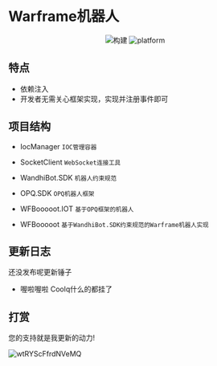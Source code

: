 # Warframe机器人

<p align="center"> 
    <img src="https://github.com/maxzhang666/WFBooooot/workflows/.NET%20Core/badge.svg" alt="构建">
    <img src="https://img.shields.io/badge/platform-Windows%20%7C%20Mac-blue.svg" alt="platform">
</p>



## 特点

- 依赖注入
- 开发者无需关心框架实现，实现并注册事件即可

## 项目结构

- IocManager
`IOC管理容器`

- SocketClient
`WebSocket连接工具`

- WandhiBot.SDK
`机器人约束规范`

- OPQ.SDK
`OPQ机器人框架`

- WFBooooot.IOT
`基于OPQ框架的机器人`

- WFBooooot
`基于WandhiBot.SDK约束规范的Warframe机器人实现`

## 更新日志
还没发布呢更新锤子

- 喔啦喔啦  Coolq什么的都挂了

## 打赏

您的支持就是我更新的动力!

![wtRYScFfrdNVeMQ](https://i.loli.net/2020/08/07/wtRYScFfrdNVeMQ.jpg)

